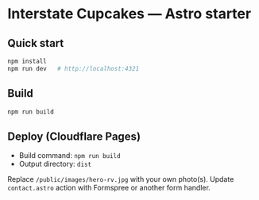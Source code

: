 # Interstate Cupcakes — Astro starter

## Quick start
```bash
npm install
npm run dev   # http://localhost:4321
```

## Build
```bash
npm run build
```

## Deploy (Cloudflare Pages)
- Build command: `npm run build`
- Output directory: `dist`

Replace `/public/images/hero-rv.jpg` with your own photo(s). Update `contact.astro` action with Formspree or another form handler.
